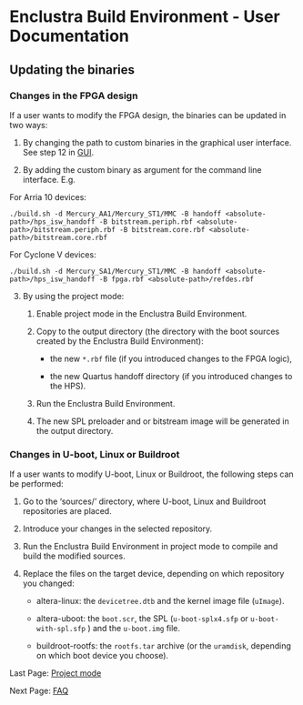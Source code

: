 # Enclustra Build Environment - User Documentation

## Updating the binaries

### Changes in the FPGA design

If a user wants to modify the FPGA design, the binaries can be updated in two ways:

1. By changing the path to custom binaries in the graphical user interface. See step 12 in [GUI](./2_GUI.md).

2. By adding the custom binary as argument for the command line interface. E.g.

For Arria 10 devices:

```
./build.sh -d Mercury_AA1/Mercury_ST1/MMC -B handoff <absolute-path>/hps_isw_handoff -B bitstream.periph.rbf <absolute-path>/bitstream.periph.rbf -B bitstream.core.rbf <absolute-path>/bitstream.core.rbf
```

For Cyclone V devices:

```
./build.sh -d Mercury_SA1/Mercury_ST1/MMC -B handoff <absolute-path>/hps_isw_handoff -B fpga.rbf <absolute-path>/refdes.rbf
```

3. By using the project mode:

   1. Enable project mode in the Enclustra Build Environment.

   2. Copy to the output directory (the directory with the boot sources created by the Enclustra Build Environment):

      - the new `*.rbf` file (if you introduced changes to the FPGA logic),

      - the new Quartus handoff directory (if you introduced changes to the HPS).

   3. Run the Enclustra Build Environment.

   4. The new SPL preloader and or bitstream image will be generated in the output directory.


### Changes in U-boot, Linux or Buildroot

If a user wants to modify U-boot, Linux or Buildroot, the following steps can be performed:

1. Go to the ‘sources/’ directory, where U-boot, Linux and Buildroot repositories are placed.

2. Introduce your changes in the selected repository.

3. Run the Enclustra Build Environment in project mode to compile and build the modified sources.

4. Replace the files on the target device, depending on which repository you changed:

   - altera-linux: the `devicetree.dtb` and the kernel image file (`uImage`).

   - altera-uboot: the `boot.scr`, the SPL (`u-boot-splx4.sfp` or `u-boot-with-spl.sfp`
) and the `u-boot.img` file.

   - buildroot-rootfs: the `rootfs.tar` archive (or the `uramdisk`, depending on which boot device you choose).


Last Page: [Project mode](./5_Project_Mode.md)

Next Page: [FAQ](./7_FAQ.md)
